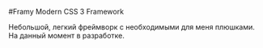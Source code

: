 #Framy Modern CSS 3 Framework

Небольшой, легкий фреймворк с необходимыми для меня плюшками. На данный момент в разработке.